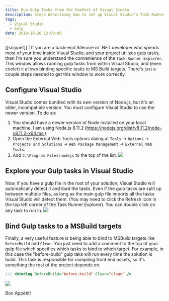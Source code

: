 ```yaml
---
title: Run Gulp Tasks from the Comfort of Visual Studio
description: Steps describing how to set up Visual Studio's Task Runner Explorer to recognize and run gulp tasks found in the solution root.
tags:
  - Visual Studio
  - Gulp
date: 2018-10-26 12:00:00
---
```


[[snippet]]
| If you are a back-end Sitecore or .NET developer who spends most of your time inside Visual Studio, and your project utilizes gulp tasks, then I'm sure you understand the convenience of the `Task Runner Explorer`. This window allows running gulp tasks from within Visual Studio, and (even cooler) it allows binding specific tasks to MS Build targets. There's just a couple steps needed to get this window to work correctly.

## Configure Visual Studio
Visual Studio comes bundled with its own version of Node.js, but it's an older, incompatible version.  You must configure Visual Studio to use the newer version. To do so:
1. You should have a newer version of Node installed on your local machine. I am using Node.js 8.11.2 (https://nodejs.org/dist/v8.11.2/node-v8.11.2-x64.msi)
2. Open the External Web Tools options dialog at `Tools` -> `Options` -> `Projects and Solutions` -> `Web Package Management` -> `External Web Tools`.
2. Add `C:\Program Files\nodejs` to the top of the list.
![](/images/gulp-tasks-in-visual-studio/vs_node_configuration.png)

## Explore your Gulp tasks in Visual Studio
Now, if you have a gulp file in the root of your solution, Visual Studio will automatically detect it and load the tasks. Even if the gulp tasks are split up between multiple files, as long as the main gulp file imports all the tasks Visual Studio will detect them. (You may need to click the Refresh icon in the top left corner of the Task Runner Explorer). You can double click on any task to run in.
![](/images/gulp-tasks-in-visual-studio/gulp_tasks.png)

## Bind Gulp tasks to a MSBuild targets
Finally, a very useful feature is being able to bind to MSBuild targets like `BeforeBuild` and `Clean`. You just need to add a comment to the top of your gulp file which specifies which tasks to bind to which target. For example, in this case the "before-build" gulp taks will run every time the solution is build. This task is responsible for compiling front end assets, so it's something the rest of the project depends on.

```javascript
/// <binding BeforeBuild="before-build" Clean="clean" />
```

![](/images/gulp-tasks-in-visual-studio/tasks_bindings.png)

Bon Appétit!